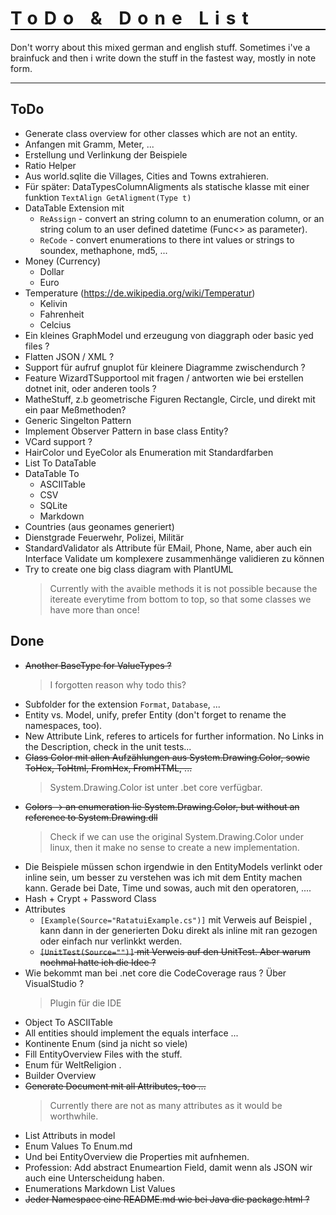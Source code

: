 <h1 style="font-weight:bold; letter-spacing: 10px; border-bottom: 2px solid black;">ToDo & Done List</h1>

Don't worry about this mixed german and english stuff. Sometimes i've a brainfuck and then
i write down the stuff in the fastest way, mostly in note form.

---

## ToDo

- Generate class overview for other classes which are not an entity.
- Anfangen mit Gramm, Meter, ...
- Erstellung und Verlinkung der Beispiele
- Ratio Helper
- Aus world.sqlite die Villages, Cities and Towns extrahieren.
- Für später: DataTypesColumnAligments als statische klasse mit einer funktion `TextAlign GetAligment(Type t)`
- DataTable Extension mit
  - `ReAssign` - convert an string column to an enumeration column, or an string colum to an user defined datetime (Func<> as parameter).
  - `ReCode` - convert enumerations to there int values or strings to soundex, methaphone, md5, ...
- Money (Currency)
  - Dollar
  - Euro
- Temperature (https://de.wikipedia.org/wiki/Temperatur)
  - Kelivin
  - Fahrenheit
  - Celcius
- Ein kleines GraphModel und erzeugung von diaggraph oder basic yed files ?
- Flatten JSON / XML ?
- Support für aufruf gnuplot für kleinere Diagramme zwischendurch ?
- Feature WizardTSupportool mit fragen / antworten wie bei erstellen dotnet init, oder anderen tools ?
- MatheStuff, z.b geometrische Figuren Rectangle, Circle, und direkt mit ein paar Meßmethoden?
- Generic Singelton Pattern
- Implement Observer Pattern in base class Entity?
- VCard support ?
- HairColor und EyeColor als Enumeration mit Standardfarben
- List<T> To DataTable
- DataTable To
  -  ASCIITable
  -  CSV
  -  SQLite
  -  Markdown
- Countries (aus geonames generiert)
- Dienstgrade Feuerwehr, Polizei, Militär
- StandardValidator als Attribute für EMail, Phone, Name, aber auch ein Interface Validate um komplexere zusammenhänge validieren zu können
- Try to create one big class diagram with PlantUML
  > Currently with the avaible methods it is not possible because the itereate everytime from bottom to top, so that some classes
  > we have more than once!


## Done

- ~~Another BaseType for ValueTypes ?~~
  > I forgotten reason why todo this?
- Subfolder for the extension `Format`, `Database`, ...
- Entity vs. Model, unify, prefer Entity (don't forget to rename the namespaces, too).
- New Attribute Link, referes to articels for further information. No Links in the Description, check in the unit tests...
- ~~Class Color mit allen Aufzählungen aus System.Drawing.Color, sowie ToHex, ToHtml, FromHex, FromHTML, ...~~
  > System.Drawing.Color ist unter .bet core verfügbar.
- ~~Colors -> an enumeration lie System.Drawing.Color, but without an reference to System.Drawing.dll~~
  > Check if we can use the original System.Drawing.Color under linux, then it make no sense to create a new implementation.
- Die Beispiele müssen schon irgendwie in den EntityModels verlinkt oder inline sein, um besser zu verstehen was ich mit dem Entity machen kann. Gerade bei Date, Time und sowas, auch mit den operatoren, ....
- Hash + Crypt + Password Class
- Attributes 
  - `[Example(Source="RatatuiExample.cs")]` mit Verweis auf Beispiel , kann dann in der generierten Doku direkt als inline mit ran gezogen oder einfach nur verlinkkt werden.
  - ~~`[UnitTest(Source="")]` mit Verweis auf den UnitTest. Aber warum nochmal hatte ich die Idee ?~~
- Wie bekommt man bei .net core die CodeCoverage raus ? Über VisualStudio ?
  > Plugin für die IDE
- Object To ASCIITable
- All entities should implement the equals interface ...
- Kontinente Enum (sind ja nicht so viele)
- Fill EntityOverview Files with the stuff.
- Enum für WeltReligion .
- Builder Overview
- ~~Generate Document mit all Attributes, too ...~~
  > Currently there are not as many attributes as it would be worthwhile.
- List Attributs in model
- Enum Values To Enum.md
- Und bei EntityOverview die Properties mit aufnhemen.
- Profession: Add abstract Enumeartion Field, damit wenn als JSON wir auch eine Unterscheidung haben.
- Enumerations Markdown List Values
- ~~Jeder Namespace eine README.md wie bei Java die package.html ?~~
